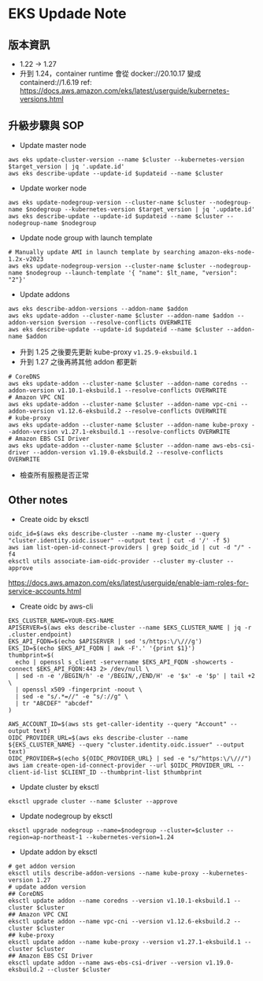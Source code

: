 # EKS Updade Note

## 版本資訊
- 1.22 -> 1.27
- 升到 1.24，container runtime 會從 docker://20.10.17 變成 containerd://1.6.19
ref: https://docs.aws.amazon.com/eks/latest/userguide/kubernetes-versions.html

## 升級步驟與 SOP
- Update master node
```shell
aws eks update-cluster-version --name $cluster --kubernetes-version $target_version | jq '.update.id'
aws eks describe-update --update-id $updateid --name $cluster
```
- Update worker node 
```shell
aws eks update-nodegroup-version --cluster-name $cluster --nodegroup-name $nodegroup --kubernetes-version $target_version | jq '.update.id'
aws eks describe-update --update-id $updateid --name $cluster --nodegroup-name $nodegroup
```
- Update node group with launch template
```shell=
# Manually update AMI in launch template by searching amazon-eks-node-1.2x-v2023
aws eks update-nodegroup-version --cluster-name $cluster --nodegroup-name $nodegroup --launch-template '{ "name": $lt_name, "version": "2"}'  
```
- Update addons
```shell
aws eks describe-addon-versions --addon-name $addon
aws eks update-addon --cluster-name $cluster --addon-name $addon --addon-version $version --resolve-conflicts OVERWRITE
aws eks describe-update --update-id $updateid --name $cluster --addon-name $addon
```
- 升到 1.25 之後要先更新 kube-proxy
`v1.25.9-eksbuild.1`
- 升到 1.27 之後再將其他 addon 都更新
```shell=
# CoreDNS
aws eks update-addon --cluster-name $cluster --addon-name coredns --addon-version v1.10.1-eksbuild.1 --resolve-conflicts OVERWRITE
# Amazon VPC CNI
aws eks update-addon --cluster-name $cluster --addon-name vpc-cni --addon-version v1.12.6-eksbuild.2 --resolve-conflicts OVERWRITE
# kube-proxy
aws eks update-addon --cluster-name $cluster --addon-name kube-proxy --addon-version v1.27.1-eksbuild.1 --resolve-conflicts OVERWRITE
# Amazon EBS CSI Driver
aws eks update-addon --cluster-name $cluster --addon-name aws-ebs-csi-driver --addon-version v1.19.0-eksbuild.2 --resolve-conflicts OVERWRITE
```
- 檢查所有服務是否正常

## Other notes
- Create oidc by eksctl
```shell=
oidc_id=$(aws eks describe-cluster --name my-cluster --query "cluster.identity.oidc.issuer" --output text | cut -d '/' -f 5)
aws iam list-open-id-connect-providers | grep $oidc_id | cut -d "/" -f4
eksctl utils associate-iam-oidc-provider --cluster my-cluster --approve
```
https://docs.aws.amazon.com/eks/latest/userguide/enable-iam-roles-for-service-accounts.html
- Create oidc by aws-cli
```shell=
EKS_CLUSTER_NAME=YOUR-EKS-NAME
APISERVER=$(aws eks describe-cluster --name $EKS_CLUSTER_NAME | jq -r .cluster.endpoint)
EKS_API_FQDN=$(echo $APISERVER | sed 's/https:\/\///g')
EKS_ID=$(echo $EKS_API_FQDN | awk -F'.' '{print $1}')
thumbprint=$(
  echo | openssl s_client -servername $EKS_API_FQDN -showcerts -connect $EKS_API_FQDN:443 2> /dev/null \
  | sed -n -e '/BEGIN/h' -e '/BEGIN/,/END/H' -e '$x' -e '$p' | tail +2 \
  | openssl x509 -fingerprint -noout \
  | sed -e "s/.*=//" -e "s/://g" \
  | tr "ABCDEF" "abcdef"
)

AWS_ACCOUNT_ID=$(aws sts get-caller-identity --query "Account" --output text)
OIDC_PROVIDER_URL=$(aws eks describe-cluster --name ${EKS_CLUSTER_NAME} --query "cluster.identity.oidc.issuer" --output text)
OIDC_PROVIDER=$(echo ${OIDC_PROVIDER_URL} | sed -e "s/^https:\/\///")
aws iam create-open-id-connect-provider --url $OIDC_PROVIDER_URL --client-id-list $CLIENT_ID --thumbprint-list $thumbprint
```
- Update cluster by eksctl
```shell=
eksctl upgrade cluster --name $cluster --approve
```
- Update nodegroup by eksctl
```shell=
eksctl upgrade nodegroup --name=$nodegroup --cluster=$cluster --region=ap-northeast-1 --kubernetes-version=1.24       
```
- Update addon by eksctl
```shell=
# get addon version
eksctl utils describe-addon-versions --name kube-proxy --kubernetes-version 1.27
# update addon version 
## CoreDNS
eksctl update addon --name coredns --version v1.10.1-eksbuild.1 --cluster $cluster
## Amazon VPC CNI
eksctl update addon --name vpc-cni --version v1.12.6-eksbuild.2 --cluster $cluster
## kube-proxy
eksctl update addon --name kube-proxy --version v1.27.1-eksbuild.1 --cluster $cluster
## Amazon EBS CSI Driver
eksctl update addon --name aws-ebs-csi-driver --version v1.19.0-eksbuild.2 --cluster $cluster
```






